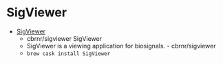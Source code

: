 # SigViewer
- [SigViewer](https://github.com/cbrnr/sigviewer)
  -  cbrnr/sigviewer SigViewer
  - SigViewer is a viewing application for biosignals. - cbrnr/sigviewer
  - `brew cask install SigViewer`
